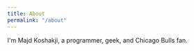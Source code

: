 ```yaml
---
title: About
permalink: "/about"
---
```


I'm Majd Koshakji, a programmer, geek, and Chicago Bulls fan.